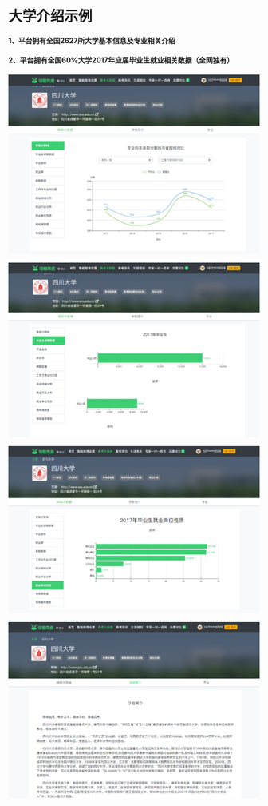 # 大学介绍示例

#### 1、平台拥有全国2627所大学基本信息及专业相关介绍

#### 2、平台拥有全国60%大学2017年应届毕业生就业相关数据（全网独有）

![](../.gitbook/assets/tim-jie-tu-20180530152349.png)

![](../.gitbook/assets/tim-jie-tu-20180530152407.png)

![](../.gitbook/assets/tim-jie-tu-20180530152431.png)

![](../.gitbook/assets/tim-jie-tu-20180530152947.png)

